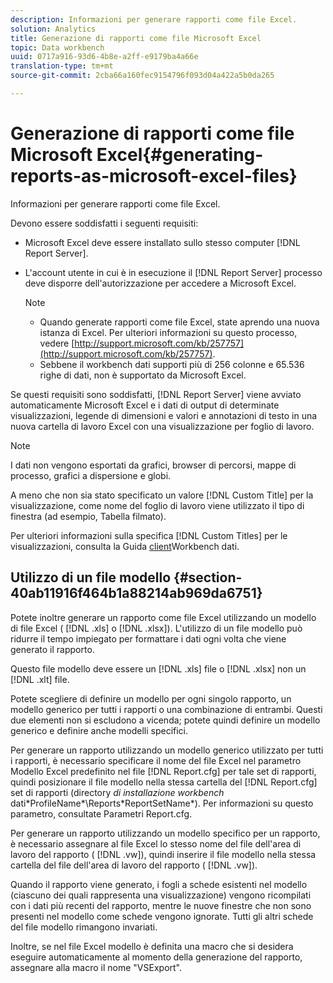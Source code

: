 ```yaml
---
description: Informazioni per generare rapporti come file Excel.
solution: Analytics
title: Generazione di rapporti come file Microsoft Excel
topic: Data workbench
uuid: 0717a916-93d6-4b8e-a2ff-e9179ba4a66e
translation-type: tm+mt
source-git-commit: 2cba66a160fec9154796f093d04a422a5b0da265

---
```



# Generazione di rapporti come file Microsoft Excel{#generating-reports-as-microsoft-excel-files}

Informazioni per generare rapporti come file Excel.

Devono essere soddisfatti i seguenti requisiti:

* Microsoft Excel deve essere installato sullo stesso computer [!DNL Report Server].
* L&#39;account utente in cui è in esecuzione il [!DNL Report Server] processo deve disporre dell&#39;autorizzazione per accedere a Microsoft Excel.

   >[!NOTE]
   >
   >
   >    
   >    
   >    * Quando generate rapporti come file Excel, state aprendo una nuova istanza di Excel. Per ulteriori informazioni su questo processo, vedere [http://support.microsoft.com/kb/257757](http://support.microsoft.com/kb/257757).
   >    * Sebbene il workbench dati supporti più di 256 colonne e 65.536 righe di dati, non è supportato da Microsoft Excel.


Se questi requisiti sono soddisfatti, [!DNL Report Server] viene avviato automaticamente Microsoft Excel e i dati di output di determinate visualizzazioni, legende di dimensioni e valori e annotazioni di testo in una nuova cartella di lavoro Excel con una visualizzazione per foglio di lavoro.

>[!NOTE]
>
>I dati non vengono esportati da grafici, browser di percorsi, mappe di processo, grafici a dispersione e globi.

A meno che non sia stato specificato un valore [!DNL Custom Title] per la visualizzazione, come nome del foglio di lavoro viene utilizzato il tipo di finestra (ad esempio, Tabella filmato).

Per ulteriori informazioni sulla specifica [!DNL Custom Titles] per le visualizzazioni, consulta la Guida [client](https://docs.adobe.com/content/help/en/data-workbench/using/client/t-open-ins.html)Workbench dati.

## Utilizzo di un file modello {#section-40ab11916f464b1a88214ab969da6751}

Potete inoltre generare un rapporto come file Excel utilizzando un modello di file Excel ( [!DNL .xls] o [!DNL .xlsx]). L&#39;utilizzo di un file modello può ridurre il tempo impiegato per formattare i dati ogni volta che viene generato il rapporto.

Questo file modello deve essere un [!DNL .xls] file o [!DNL .xlsx] non un [!DNL .xlt] file.

Potete scegliere di definire un modello per ogni singolo rapporto, un modello generico per tutti i rapporti o una combinazione di entrambi. Questi due elementi non si escludono a vicenda; potete quindi definire un modello generico e definire anche modelli specifici.

Per generare un rapporto utilizzando un modello generico utilizzato per tutti i rapporti, è necessario specificare il nome del file Excel nel parametro Modello Excel predefinito nel file [!DNL Report.cfg] per tale set di rapporti, quindi posizionare il file modello nella stessa cartella del [!DNL Report.cfg] set di rapporti (directory *di installazione workbench* dati\*ProfileName*\Reports\*ReportSetName*). Per informazioni su questo parametro, consultate Parametri [](../../../../../home/c-rpt-oview/c-rpt-param-ref/c-rpt-param.md#concept-838e59d72d3f4cb29ee15f5c7eb0ceff)Report.cfg.

Per generare un rapporto utilizzando un modello specifico per un rapporto, è necessario assegnare al file Excel lo stesso nome del file dell&#39;area di lavoro del rapporto ( [!DNL .vw]), quindi inserire il file modello nella stessa cartella del file dell&#39;area di lavoro del rapporto ( [!DNL .vw]).

Quando il rapporto viene generato, i fogli a schede esistenti nel modello (ciascuno dei quali rappresenta una visualizzazione) vengono ricompilati con i dati più recenti del rapporto, mentre le nuove finestre che non sono presenti nel modello come schede vengono ignorate. Tutti gli altri schede del file modello rimangono invariati.

Inoltre, se nel file Excel modello è definita una macro che si desidera eseguire automaticamente al momento della generazione del rapporto, assegnare alla macro il nome &quot;VSExport&quot;.
